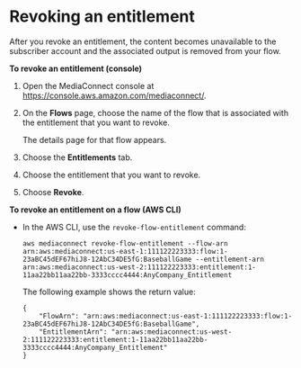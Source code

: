 # Revoking an entitlement<a name="entitlements-revoke"></a>

After you revoke an entitlement, the content becomes unavailable to the subscriber account and the associated output is removed from your flow\.

**To revoke an entitlement \(console\)**

1. Open the MediaConnect console at [https://console\.aws\.amazon\.com/mediaconnect/](https://console.aws.amazon.com/mediaconnect/)\.

1. On the **Flows** page, choose the name of the flow that is associated with the entitlement that you want to revoke\.

   The details page for that flow appears\.

1. Choose the **Entitlements** tab\.

1. Choose the entitlement that you want to revoke\.

1. Choose **Revoke**\.

**To revoke an entitlement on a flow \(AWS CLI\)**
+ In the AWS CLI, use the `revoke-flow-entitlement` command:

  ```
  aws mediaconnect revoke-flow-entitlement --flow-arn arn:aws:mediaconnect:us-east-1:111122223333:flow:1-23aBC45dEF67hiJ8-12AbC34DE5fG:BaseballGame --entitlement-arn arn:aws:mediaconnect:us-west-2:111122223333:entitlement:1-11aa22bb11aa22bb-3333cccc4444:AnyCompany_Entitlement
  ```

  The following example shows the return value:

  ```
  {
      "FlowArn": "arn:aws:mediaconnect:us-east-1:111122223333:flow:1-23aBC45dEF67hiJ8-12AbC34DE5fG:BaseballGame",
      "EntitlementArn": "arn:aws:mediaconnect:us-west-2:111122223333:entitlement:1-11aa22bb11aa22bb-3333cccc4444:AnyCompany_Entitlement"
  }
  ```